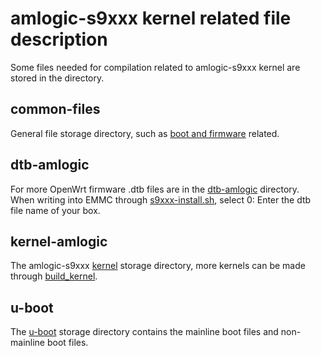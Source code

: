 # amlogic-s9xxx kernel related file description

Some files needed for compilation related to amlogic-s9xxx kernel are stored in the directory.

## common-files

General file storage directory, such as [boot and firmware](https://github.com/ophub/amlogic-s9xxx-openwrt/tree/main/armbian/common-files) related.

## dtb-amlogic

For more OpenWrt firmware .dtb files are in the [dtb-amlogic](https://github.com/ophub/amlogic-s9xxx-openwrt/tree/main/armbian/dtb-amlogic) directory.  When writing into EMMC through [s9xxx-install.sh](https://github.com/ophub/amlogic-s9xxx-openwrt/blob/main/install-program/files/s9xxx-install.sh), select 0: Enter the dtb file name of your box.

## kernel-amlogic

The amlogic-s9xxx [kernel](https://github.com/ophub/amlogic-s9xxx-openwrt/tree/main/armbian/kernel-amlogic/kernel) storage directory, more kernels can be made through [build_kernel](https://github.com/ophub/amlogic-s9xxx-openwrt/tree/main/build_kernel). 

## u-boot

The [u-boot](https://github.com/ophub/amlogic-s9xxx-openwrt/tree/main/armbian/u-boot) storage directory contains the mainline boot files and non-mainline boot files. 

